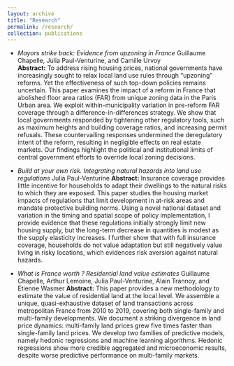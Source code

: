 ```yaml
---
layout: archive
title: "Research"
permalink: /research/
collection: publications
---
```


- *Mayors strike back: Evidence from upzoning in France*
  Guillaume Chapelle, Julia Paul-Venturine, and Camille Urvoy  
  **Abstract:** To address rising housing prices, national governments have increasingly sought to relax local land use rules through “upzoning” reforms. Yet the effectiveness of such top-down policies remains uncertain. This paper examines the impact of a reform in France that abolished floor area ratios (FAR) from unique zoning data in the Paris Urban area. We exploit within-municipality variation in pre-reform FAR coverage through a difference-in-differences strategy. We show that local governments responded by tightening other regulatory tools, such as maximum heights and building coverage ratios, and increasing permit refusals. These countervailing responses undermined the deregulatory intent of the reform, resulting in negligible effects on real estate markets. Our findings highlight the political and institutional limits of central government efforts to override local zoning decisions.

- *Build at your own risk. Integrating natural hazards into land use regulations*
  Julia Paul-Venturine
  **Abstract:**  Insurance coverage provides little incentive for households to adapt their dwellings to the natural risks to which they are exposed. This paper studies the housing market impacts of regulations that  limit development in at-risk areas and mandate protective building norms. Using a novel national dataset and variation in the timing and spatial scope of policy implementation, I provide evidence that these regulations initially strongly limit new housing supply, but the long-term decrease in quantities is modest as the supply elasticity increases. I further show that with full insurance coverage, households do not value adaptation but still negatively value living in risky locations, which evidences risk aversion against natural hazards.

- *What is France worth ? Residential land value estimates*
  Guillaume Chapelle, Arthur Lemoine, Julia Paul-Venturine, Alain Trannoy, and Etienne Wasmer 
  **Abstract:** This paper provides a new methodology to estimate the value of residential land at the local level. We assemble a unique, quasi-exhaustive dataset of land transactions across metropolitan France from 2010 to 2019, covering both single-family and multi-family developments. We document a striking divergence in land price dynamics: multi-family land prices grew five times faster than single-family land prices. We develop two families of predictive models, namely hedonic regressions and machine learning algorithms. Hedonic regressions show more credible aggregated and microeconomic results, despite worse predictive performance on multi-family markets.
